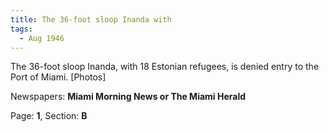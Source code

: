 ```yaml
---  
title: The 36-foot sloop Inanda with  
tags:  
  - Aug 1946  
---  
```

  
The 36-foot sloop Inanda, with 18 Estonian refugees, is denied entry to the Port of Miami. [Photos]  
  
Newspapers: **Miami Morning News or The Miami Herald**  
  
Page: **1**, Section: **B** 
